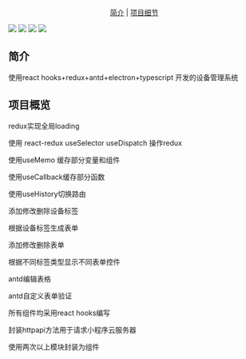 <p align="center">
  <a href="#简介">简介</a>&nbsp;|&nbsp;<a href="#项目细节">项目细节</a>
</p>

![](https://img.shields.io/badge/版本-1.0.0-lightgrey.svg)
![](https://img.shields.io/badge/脚手架-ElectronReact-lightgrey.svg)
![](https://img.shields.io/badge/license-MIT-lightgrey.svg)
![](https://img.shields.io/badge/developer-@leesama-lightgrey.svg)

## 简介

使用react hooks+redux+antd+electron+typescript 开发的设备管理系统

## 项目概览

redux实现全局loading

使用 react-redux useSelector useDispatch 操作redux

使用useMemo 缓存部分变量和组件 

使用useCallback缓存部分函数

使用useHistory切换路由

添加修改删除设备标签

根据设备标签生成表单

添加修改删除表单

根据不同标签类型显示不同表单控件

antd编辑表格

antd自定义表单验证

所有组件均采用react hooks编写

封装httpapi方法用于请求小程序云服务器

使用两次以上模块封装为组件





